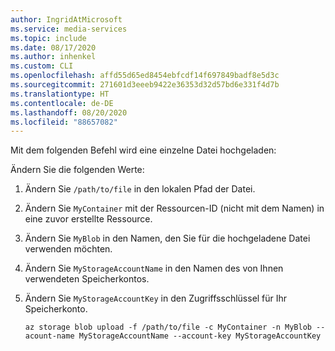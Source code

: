 ```yaml
---
author: IngridAtMicrosoft
ms.service: media-services
ms.topic: include
ms.date: 08/17/2020
ms.author: inhenkel
ms.custom: CLI
ms.openlocfilehash: affd55d65ed8454ebfcdf14f697849badf8e5d3c
ms.sourcegitcommit: 271601d3eeeb9422e36353d32d57bd6e331f4d7b
ms.translationtype: HT
ms.contentlocale: de-DE
ms.lasthandoff: 08/20/2020
ms.locfileid: "88657082"
---
```

<!-- ### Upload files with the CLI -->

Mit dem folgenden Befehl wird eine einzelne Datei hochgeladen:  

Ändern Sie die folgenden Werte:

1. Ändern Sie `/path/to/file` in den lokalen Pfad der Datei.  
1. Ändern Sie `MyContainer` mit der Ressourcen-ID (nicht mit dem Namen) in eine zuvor erstellte Ressource.
1. Ändern Sie `MyBlob` in den Namen, den Sie für die hochgeladene Datei verwenden möchten.
1. Ändern Sie `MyStorageAccountName` in den Namen des von Ihnen verwendeten Speicherkontos.
1. Ändern Sie `MyStorageAccountKey` in den Zugriffsschlüssel für Ihr Speicherkonto.

    ```azurecli
    az storage blob upload -f /path/to/file -c MyContainer -n MyBlob --acount-name MyStorageAccountName --account-key MyStorageAccountKey
    ```
